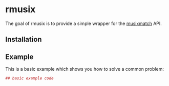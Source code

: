
<!-- README.md is generated from README.Rmd. Please edit that file -->
rmusix
======

The goal of rmusix is to provide a simple wrapper for the [musixmatch](https://www.musixmatch.com) API.

Installation
------------

Example
-------

This is a basic example which shows you how to solve a common problem:

``` r
## basic example code
```
